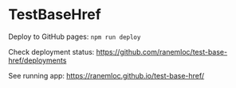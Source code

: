 # TestBaseHref

Deploy to GitHub pages: `npm run deploy`

Check deployment status: https://github.com/ranemloc/test-base-href/deployments

See running app: https://ranemloc.github.io/test-base-href/
